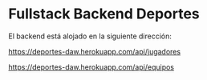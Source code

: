 # Fullstack Backend Deportes

El backend está alojado en la siguiente dirección:

https://deportes-daw.herokuapp.com/api/jugadores

https://deportes-daw.herokuapp.com/api/equipos

